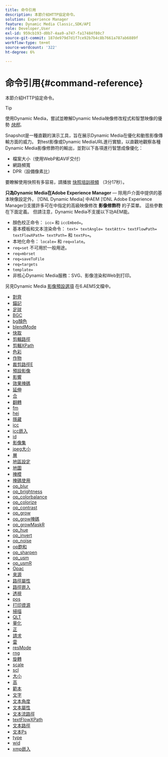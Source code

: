 ```yaml
---
title: 命令引用
description: 本節介紹HTTP協定命令。
solution: Experience Manager
feature: Dynamic Media Classic,SDK/API
role: Developer,User
exl-id: 959cb193-d0b7-4aa9-a747-fa17484f80c7
source-git-commit: 187de979d7d1f7ce92b7b4c8b7661a787ab6889f
workflow-type: tm+mt
source-wordcount: '322'
ht-degree: 6%

---
```


# 命令引用{#command-reference}

本節介紹HTTP協定命令。

>[!TIP]
>
>使用Dynamic Media，嘗試並瞭解Dynamic Media映像修改程式和智慧映像的優勢 [_快照_](https://snapshot.scene7.com/)。
>
> Snapshot是一種直觀的演示工具，旨在展示Dynamic Media在優化和動態影像傳輸方面的威力。 對test影像或Dynamic MediaURL進行實驗，以直觀地觀察各種Dynamic Media影像修飾符的輸出，並對以下各項進行智慧成像優化：
>* 檔案大小（使用WebP和AVIF交付）
>* 網路頻寬
>* DPR（設備像素比）
>
>要瞭解使用快照有多容易，請播放 [快照培訓視頻](https://experienceleague.adobe.com/docs/experience-manager-learn/assets/dynamic-media/images/dynamic-media-snapshot.html?lang=en) （3分17秒）。


**只為Dynamic Media在Adobe Experience Manager**  — 除用戶介面中提供的基本映像設定外， [!DNL Dynamic Media] 中AEM [!DNL Adobe Experience Manager])支援許多可在中指定的高級映像修改 **影像修飾符** 的子菜單。 這些參數在下面定義。 但請注意，Dynamic Media不支援以下功AEM能。

* 顏色校正命令： `icc=` 和 `iccEmbed=`。
* 基本模板和文本渲染命令： `text= textAngle= textAttr= textFlowPath= textFlowXPath= textPath=` 和 `textPs=`。
* 本地化命令： `locale=` 和 `req=xlate`。
* `req=set` 不可用於一般用途。
* `req=mbrset`
* `req=saveToFile`
* `req=targets`
* `template=`
* 非核心Dynamic Media服務：SVG、影像渲染和Web到打印。

<!-- Adobe IS command examples website  http://sj1010010254235.corp.adobe.com/iscommands/ -->

另見Dynamic Media [影像預設選項](https://experienceleague.adobe.com/docs/experience-manager-65/assets/dynamic/managing-image-presets.html#dynamic) 在6.AEM5文檔中。

* [對齊](r-align.md)
* [錨記](r-anchor.md)
* [足球](r-bfc.md)
* [BGC](r-bgc.md)
* [bg顏色](r-bgcolor.md)
* [blendMode](r-blendmode.md)
* [快取](r-is-http-cache.md)
* [剪輯路徑](r-clippath.md)
* [剪輯XPath](r-clipxpath.md)
* [色彩](r-color-commandref.md)
* [作物](r-crop.md)
* [裁剪路徑E](r-croppath.md)
* [預設影像](r-is-http-defaultimage.md)
* [影響](r-effect.md)
* [效果掩碼](r-effectmask.md)
* [延伸](r-extend.md)
* [合](r-fit.md)
* [翻轉](r-flip.md)
* [fm](r-is-http-fmt.md)
* [hei](r-is-http-hei.md)
* [隱藏](r-hide.md)
* [icc](r-icc.md)
* [icc嵌入](r-iccembed.md)
* [id](r-id.md)
* [影像集](r-imageset.md)
* [jpeg大小](r-jpegsize.md)
* [層](r-layer.md)
* [地區設定](r-locale.md)
* [地圖](r-map.md)
* [掩模](r-mask.md)
* [掩碼使用](r-maskuse.md)
* [op_blur](r-op-blur.md)
* [op_brightness](r-op-brightness.md)
* [op_colorbalance](r-op-colorbalance.md)
* [op_colorize](r-op-colorize.md)
* [op_contrast](r-op-contrast.md)
* [op_grow](r-op-grow.md)
* [op_grow掩碼](r-op-growmask.md)
* [op_growMaskR](r-op-growmaskr.md)
* [op_hue](r-op-hue.md)
* [op_invert](r-op-invert.md)
* [op_noise](r-op-noise.md)
* [op飽和](r-op-saturation.md)
* [op_sharpen](r-op-sharpen.md)
* [op_usm](r-op-usm.md)
* [op_usmR](r-op-usmr.md)
* [Opac](r-opac.md)
* [來源](r-origin.md)
* [路徑屬性](r-pathattr.md)
* [路徑嵌入](r-pathembed.md)
* [透視](r-perspective.md)
* [pos](r-pos.md)
* [打印資源](r-printres.md)
* [掃描](r-pscan.md)
* [QLT](r-is-http-qlt.md)
* [量化](r-is-http-quantize.md)
* [正](r-rect.md)
* [請求](r-req/r-req.md)
* [雷](r-res.md)
* [resMode](r-is-http-resmode.md)
* [rng](r-rgn.md)
* [旋轉](r-rotate.md)
* [scale](r-is-http-scale.md)
* [scl](r-scl.md)
* [大小](r-size-reference.md)
* [高](r-src.md)
* [範本](r-template.md)
* [文字](r-text.md)
* [文本角度](r-textangle.md)
* [文本屬性](r-textattr.md)
* [文本流路徑](r-textflowpath.md)
* [textFlowXPath](r-textflowxpath.md)
* [文本路徑](r-textpath.md)
* [文本Ps](r-textps.md)
* [type](r-type.md)
* [wid](r-is-http-wid.md)
* [xmp嵌入](r-xmpembed.md)
